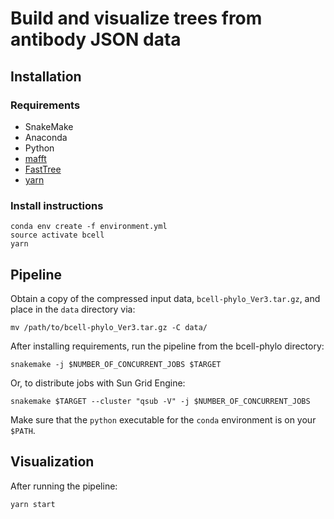 # Build and visualize trees from antibody JSON data #

## Installation

### Requirements

- SnakeMake
- Anaconda  
- Python 
- [mafft](https://mafft.cbrc.jp/alignment/software/)
- [FastTree](http://www.microbesonline.org/fasttree/)
- [yarn](https://yarnpkg.com/en/)

### Install instructions

```
conda env create -f environment.yml
source activate bcell
yarn
```

## Pipeline

Obtain a copy of the compressed input data, `bcell-phylo_Ver3.tar.gz`, and place in the `data` directory via:

```
mv /path/to/bcell-phylo_Ver3.tar.gz -C data/
```

After installing requirements, run the pipeline from the bcell-phylo directory:

```
snakemake -j $NUMBER_OF_CONCURRENT_JOBS $TARGET
```

Or, to distribute jobs with Sun Grid Engine:


```
snakemake $TARGET --cluster "qsub -V" -j $NUMBER_OF_CONCURRENT_JOBS
```

Make sure that the `python` executable for the `conda` environment is on your `$PATH`.

## Visualization

After running the pipeline:

```
yarn start
```
